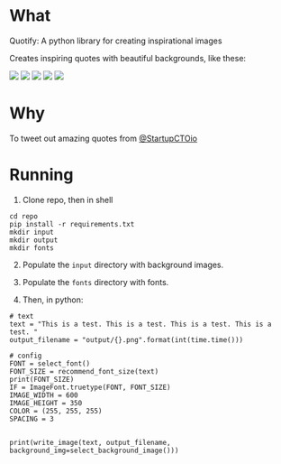 # What

Quotify: A python library for creating inspirational images

Creates inspiring quotes with beautiful backgrounds, like these:

<img src="https://pbs.twimg.com/media/C3M8s82WEAA1RPJ.jpg:large" />

<img src="https://pbs.twimg.com/media/C3M8sJOWcAAJetr.jpg:large" />

<img src="https://pbs.twimg.com/media/C3M8rp5XUAEDBd0.jpg:large" />

<img src="https://pbs.twimg.com/media/C3M8qYRWAAEplul.jpg:large" />

<img src="https://pbs.twimg.com/media/C3M8tTQWYAEW6ZR.jpg:large" />

# Why

To tweet out amazing quotes from <a href="https://twitter.com/startupctoio">@StartupCTOio</a>

# Running

1. Clone repo, then in shell

```
cd repo
pip install -r requirements.txt
mkdir input 
mkdir output
mkdir fonts

```

2. Populate the `input` directory with background images.

3. Populate the `fonts` directory with fonts.

4. Then, in python:

```
# text
text = "This is a test. This is a test. This is a test. This is a test. "
output_filename = "output/{}.png".format(int(time.time()))

# config
FONT = select_font()
FONT_SIZE = recommend_font_size(text)
print(FONT_SIZE)
IF = ImageFont.truetype(FONT, FONT_SIZE)
IMAGE_WIDTH = 600
IMAGE_HEIGHT = 350
COLOR = (255, 255, 255)
SPACING = 3


print(write_image(text, output_filename, background_img=select_background_image()))


```


<!-- Google Analytics -->
<img src='https://ga-beacon.appspot.com/UA-1014419-15/owocki/quotify' style='width:1px; height:1px;' >

